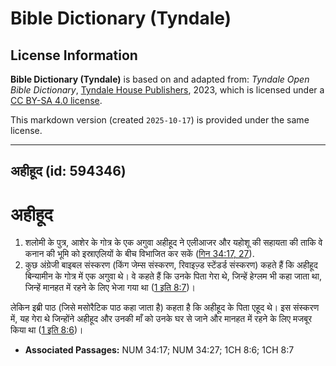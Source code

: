 # Bible Dictionary (Tyndale)

## License Information

**Bible Dictionary (Tyndale)** is based on and adapted from: _Tyndale Open Bible Dictionary_, [Tyndale House Publishers](https://tyndaleopenresources.com/), 2023, which is licensed under a [CC BY-SA 4.0 license](https://creativecommons.org/licenses/by-sa/4.0/legalcode.en).

This markdown version (created `2025-10-17`) is provided under the same license.



--------------------------------

## अहीहूद (id: 594346)

अहीहूद
======

1. शलोमी के पुत्र, आशेर के गोत्र के एक अगुवा अहीहूद ने एलीआजर और यहोशू की सहायता की ताकि वे कनान की भूमि को इस्राएलियों के बीच विभाजित कर सकें ([गिन 34:17, 27](https://ref.ly/Num34:17,Num34:27)).
2. कुछ अंग्रेजी बाइबल संस्करण (किंग जेम्स संस्करण, रिवाइज़्ड स्टेंडर्ड संस्करण) कहते हैं कि अहीहूद बिन्यामीन के गोत्र में एक अगुवा थे। वे कहते हैं कि उनके पिता गेरा थे, जिन्हें हेग्लम भी कहा जाता था, जिन्हें मानहत में रहने के लिए भेजा गया था ([1 इति 8:7](https://ref.ly/1Chr8:7))। 
  
लेकिन इब्री पाठ (जिसे मसोरैटिक पाठ कहा जाता है) कहता है कि अहीहूद के पिता एहूद थे। इस संस्करण में, यह गेरा थे जिन्होंने अहीहूद और उनकी माँ को उनके घर से जाने और मानहत में रहने के लिए मजबूर किया था ([1 इति 8:6](https://ref.ly/1Chr8:6))।

* **Associated Passages:** NUM 34:17; NUM 34:27; 1CH 8:6; 1CH 8:7

